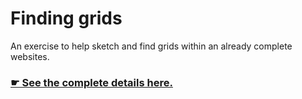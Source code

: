 # Finding grids

An exercise to help sketch and find grids within an already complete websites.

### [☛ See the complete details here.](http://learn-the-web.algonquindesign.ca/courses/web-dev-3/finding-grids/)
